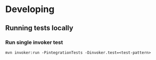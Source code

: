 # Developing

## Running tests locally

### Run single invoker test

`mvn invoker:run -PintegrationTests -Dinvoker.test=<test-pattern>`